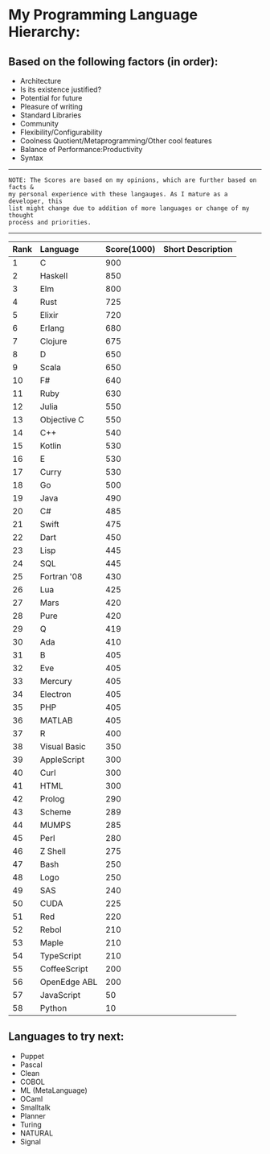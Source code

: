 # My Programming Language Hierarchy:

## Based on the following factors (in order):
  - Architecture
  - Is its existence justified?
  - Potential for future
  - Pleasure of writing
  - Standard Libraries
  - Community
  - Flexibility/Configurability
  - Coolness Quotient/Metaprogramming/Other cool features
  - Balance of Performance:Productivity
  - Syntax

------------------------------------------------------------------------------

    NOTE: The Scores are based on my opinions, which are further based on facts &
    my personal experience with these langauges. As I mature as a developer, this
    list might change due to addition of more languages or change of my thought
    process and priorities.

------------------------------------------------------------------------------


|Rank  | Language        | Score(1000) | Short Description                    |
|:-----|:----------------|:------------|:-------------------------------------|
|1     | C               | 900         |                                      |
|2     | Haskell         | 850         |                                      |
|3     | Elm             | 800         |                                      |
|4     | Rust            | 725         |                                      |
|5     | Elixir          | 720         |                                      |
|6     | Erlang          | 680         |                                      |
|7     | Clojure         | 675         |                                      |
|8     | D               | 650         |                                      |
|9     | Scala           | 650         |                                      |
|10    | F#              | 640         |                                      |
|11    | Ruby            | 630         |                                      |
|12    | Julia           | 550         |                                      |
|13    | Objective C     | 550         |                                      |
|14    | C++             | 540         |                                      |
|15    | Kotlin          | 530         |                                      |
|16    | E               | 530         |                                      |
|17    | Curry           | 530         |                                      |
|18    | Go              | 500         |                                      |
|19    | Java            | 490         |                                      |
|20    | C#              | 485         |                                      |
|21    | Swift           | 475         |                                      |
|22    | Dart            | 450         |                                      |
|23    | Lisp            | 445         |                                      |
|24    | SQL             | 445         |                                      |
|25    | Fortran '08     | 430         |                                      |
|26    | Lua             | 425         |                                      |
|27    | Mars            | 420         |                                      |
|28    | Pure            | 420         |                                      |
|29    | Q               | 419         |                                      |
|30    | Ada             | 410         |                                      |
|31    | B               | 405         |                                      |
|32    | Eve             | 405         |                                      |
|33    | Mercury         | 405         |                                      |
|34    | Electron        | 405         |                                      |
|35    | PHP             | 405         |                                      |
|36    | MATLAB          | 405         |                                      |
|37    | R               | 400         |                                      |
|38    | Visual Basic    | 350         |                                      |
|39    | AppleScript     | 300         |                                      |
|40    | Curl            | 300         |                                      |
|41    | HTML            | 300         |                                      |
|42    | Prolog          | 290         |                                      |
|43    | Scheme          | 289         |                                      |
|44    | MUMPS           | 285         |                                      |
|45    | Perl            | 280         |                                      |
|46    | Z Shell         | 275         |                                      |
|47    | Bash            | 250         |                                      |
|48    | Logo            | 250         |                                      |
|49    | SAS             | 240         |                                      |
|50    | CUDA            | 225         |                                      |
|51    | Red             | 220         |                                      |
|52    | Rebol           | 210         |                                      |
|53    | Maple           | 210         |                                      |
|54    | TypeScript      | 210         |                                      |
|55    | CoffeeScript    | 200         |                                      |
|56    | OpenEdge ABL    | 200         |                                      |
|57    | JavaScript      | 50          |                                      |
|58    | Python          | 10          |                                      |


## Languages to try next:

- Puppet
- Pascal
- Clean
- COBOL
- ML (MetaLanguage)
- OCaml
- Smalltalk
- Planner
- Turing
- NATURAL
- Signal

